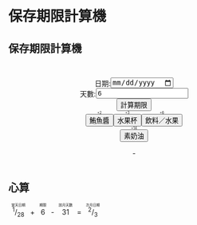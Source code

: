 # 保存期限計算機

## 保存期限計算機

<div class="calculator">
  <div>
    <p id="time"></p>
  </div>
  <div>
    <label for="date">日期:</label>
    <input type="date" id="date" />
  </div>
  <div>
    <label for="days">天數:</label>
    <input type="number" id="days" value="6" min="0" />
    <button class="calculate-new-date">計算期限</button>
  </div>
  <div class="buttons">
    <ruby><button class="add-2">鮪魚醬</button><rt>+2</rt></ruby>
    <ruby><button class="add-3">水果杯</button><rt>+3</rt></ruby>
    <ruby><button class="add-6"><ruby>飲料／水果</button><rt>+6</rt></ruby>
    <ruby><button class="add-14"><ruby>素奶油</button><rt>+14</rt></ruby>
  </div>
  <div>
    <p><em id="result">-</em></p>
  </div>
</div>

## 心算

<div class="alert-example">

&nbsp; <ruby>$^1/_{28}$<rt>當天日期</rt></ruby> &nbsp; + &nbsp; <ruby>$6$<rt>期限</rt></ruby> &nbsp; - &nbsp; <ruby>$31$<rt>該月天數</rt></ruby> &nbsp; = &nbsp; <ruby>$^2/_{3}$<rt>次月日期</rt></ruby>

</div>

<style>
.calculator {
    margin-inline: auto;
    display: flex;
    flex-direction: column;
    align-items: stretch;
    gap: var(--size-5);
    inline-size: 250px;
}

.calculator > div {
    display: flex;
    flex-direction: row;
    justify-content: center;
    align-items: center;
    flex-wrap: wrap;
}

.calculator > div:has(#result) {
    justify-content: center;
}

.buttons {
    display: flex;
    flex-direction: row;
    gap: var(--size-2);
}

#date {
    inline-size: var(--size-12);
}

#days {
    inline-size: var(--size-9);
}
</style>

<script>
{
    const showTime = () => {
        const date = new Date().toLocaleString('zh-TW');
        document.getElementById('time').textContent = date;
        setTimeout(showTime, 1000);
    };

    showTime();

    const setDateToToday = () => {
        const date = new Date();
        const year = date.getFullYear();
        const month = date.getMonth() + 1; // 月份從 0 開始
        const day = date.getDate();
        const formattedDate = `${year}-${String(month).padStart(2, '0')}-${String(day).padStart(2, '0')}`;

        document.getElementById('date').value = formattedDate;
    };

    setDateToToday();

    const addDaysToDate = (days) => {
        const date = new Date(
            document.getElementById('date').value
        );
        date.setDate(date.getDate() + days);
        document.getElementById('result').textContent = `${date.toISOString().split('T')[0]}`;
    };

    document
        .querySelector('.calculate-new-date')
        .addEventListener('click', (event) => {
            addDaysToDate(parseInt(document.getElementById('days').value));
        });

    const setupAddDaysButton = (days) => {
        document
            .querySelector('.add-' + days)
            .addEventListener('click', (event) => {
                addDaysToDate(days);
            });
    };

    setupAddDaysButton(2);
    setupAddDaysButton(3);
    setupAddDaysButton(6);
    setupAddDaysButton(14);
}
</script>
